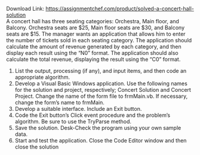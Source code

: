 Download Link: https://assignmentchef.com/product/solved-a-concert-hall-solution
<br>
A concert hall has three seating categories: Orchestra, Main floor, and Balcony. Orchestra seats are $25, Main floor seats are $30, and Balcony seats are $15. The manager wants an application that allows him to enter the number of tickets sold in each seating category. The application should calculate the amount of revenue generated by each category, and then display each result using the “N0” format. The application should also calculate the total revenue, displaying the result using the “C0” format.

<ol>

 <li>List the output, processing (if any), and input items, and then code an appropriate algorithm.</li>

 <li>Develop a Visual Basic Windows application. Use the following names for the solution and project, respectively; Concert Solution and Concert Project. Change the name of the form file to frmMain.vb. If necessary, change the form’s name to frmMain.</li>

 <li>Develop a suitable interface. Include an Exit button.</li>

 <li>Code the Exit button’s Click event procedure and the problem’s algorithm. Be sure to use the TryParse method.</li>

 <li>Save the solution. Desk-Check the program using your own sample data.</li>

 <li>Start and test the application. Close the Code Editor window and then close the solution</li>

</ol>
